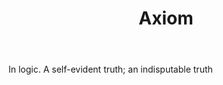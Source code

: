 ---
title: Axiom
letter: A
permalink: "/definitions/axiom.html"
body: In logic. A self-evident truth; an indisputable truth
published_at: '2018-07-07'
layout: post
---